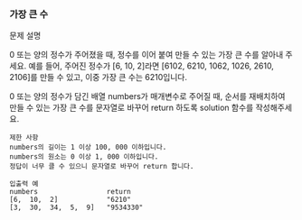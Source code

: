 ### 가장 큰 수

문제 설명

0 또는 양의 정수가 주어졌을 때, 정수를 이어 붙여 만들 수 있는 가장 큰 수를 알아내 주세요. 예를 들어, 주어진 정수가 [6, 10, 2]라면 [6102, 6210, 1062, 1026, 2610, 2106]를
만들 수 있고, 이중 가장 큰 수는 6210입니다.

0 또는 양의 정수가 담긴 배열 numbers가 매개변수로 주어질 때, 순서를 재배치하여 만들 수 있는 가장 큰 수를 문자열로 바꾸어 return 하도록 solution 함수를 작성해주세요.

```
제한 사항
numbers의 길이는 1 이상 100, 000 이하입니다.
numbers의 원소는 0 이상 1, 000 이하입니다.
정답이 너무 클 수 있으니 문자열로 바꾸어 return 합니다.

입출력 예
numbers                 return
[6,  10,  2] 	        "6210"
[3,  30,  34,  5,  9] 	"9534330"
```
